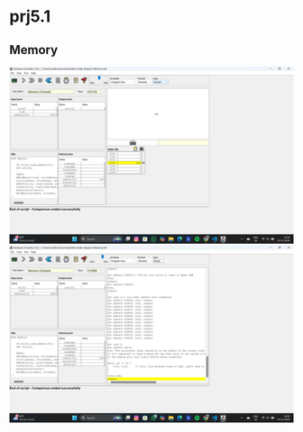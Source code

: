 # prj5.1

## Memory

<img src="./Screenshot 2024-12-23 135515.png" />
<img src="./Screenshot 2024-12-23 140137.png" />